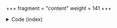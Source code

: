 +++
fragment = "content"
weight = 141
+++

<details><summary>Code (index)</summary>
```
+++
fragment = "items"
#disabled = false
date = "2017-10-04"
weight = 140
background = "secondary"

title = "Items Fragment with images"
subtitle= "Column based items with images"
+++

```
</details>

<details>
<summary>Code (subitem)</summary>
```
+++
weight = 10

[asset]
  image = "caddy.svg"
  url = "#"
+++

```
</details>
